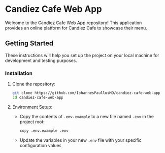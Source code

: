 # Candiez Cafe Web App

Welcome to the Candiez Cafe Web App repository! This application provides an online platform for Candiez Cafe to showcase their menu.

## Getting Started

These instructions will help you set up the project on your local machine for development and testing purposes.

### Installation

1. Clone the repository:

   ```bash
   git clone https://github.com/IohannesPaullusMD/candiez-cafe-web-app.git
   cd candiez-cafe-web-app
   ```

2. Environment Setup:
   - Copy the contents of `.env.example` to a new file named `.env` in the project root:
     ```bash
     copy .env.example .env
     ```
   - Update the variables in your new `.env` file with your specific configuration values
